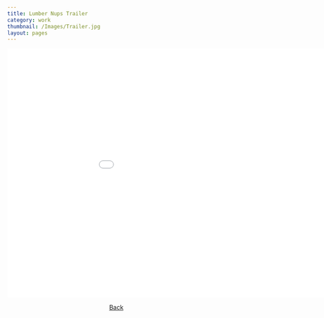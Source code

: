 ```yaml
---
title: Lumber Nups Trailer
category: work
thumbnail: /Images/Trailer.jpg
layout: pages
---
```

<div style="text-align: center;">
<iframe src="//player.vimeo.com/video/86419653" width="1024" height="576" frameborder="0" webkitallowfullscreen mozallowfullscreen allowfullscreen></iframe>
<html>
<body link="black">
<p><a href="/work">Back</a></p>
</body>
</html>
</div>
